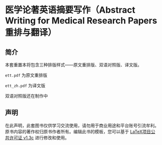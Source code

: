 # 医学论著英语摘要写作（Abstract Writing for Medical  Research Papers 重排与翻译）

## 简介

本套重置本将包含三种排版样式——原文重排版、双语对照版、译文版。

`ett.pdf` 为原文重排版

`ett_zh.pdf` 为译文版

双语对照版还在制作中

## 声明

在此声明，此套图书仅供学习交流使用，请勿用于商业用途和平台账号引流牟利。原书内容的著作权归原书作者所有。编辑此书的模板，您可以基于 [LaTeX项目公共许可证 v1.3c](https://www.latex-project.org/lppl/lppl-1-3c/) 进行修改和使用。
